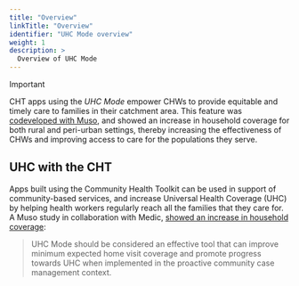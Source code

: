 ```yaml
---
title: "Overview"
linkTitle: "Overview"
identifier: "UHC Mode overview"
weight: 1
description: >
  Overview of UHC Mode
---
```


> [!IMPORTANT]
> CHT apps using the _UHC Mode_ empower CHWs to provide equitable and timely care to families in their catchment area. This feature was [codeveloped with Muso](https://www.musohealth.org/post/new-study-demonstrates-how-digital-health-tools-can-enable-progress-towards-universal-health-care), and showed an increase in household coverage for both rural and peri-urban settings, thereby increasing the effectiveness of CHWs and improving access to care for the populations they serve.


## UHC with the CHT
Apps built using the Community Health Toolkit can be used in support of community-based services, and increase Universal Health Coverage (UHC) by helping health workers regularly reach all the families that they care for. A Muso study in collaboration with Medic, [showed an increase in household coverage](https://drive.google.com/file/d/1fXruezV7sCo-CtJfi8WDivzgMcKZNdXM/view): 

> UHC Mode should be considered an effective tool that can improve minimum expected home visit coverage and promote progress towards UHC when implemented in the proactive community case management context.
